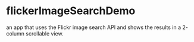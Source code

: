 # flickerImageSearchDemo
an app that uses the Flickr image search API and shows the results in a 2- column scrollable view.
